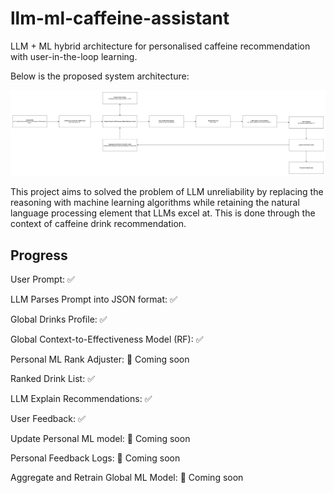 
# llm-ml-caffeine-assistant

LLM + ML hybrid architecture for personalised caffeine recommendation with user-in-the-loop learning.

  

Below is the proposed system architecture:

  

![System Diagram](assets/System-Diagram.jpg)

  

This project aims to solved the problem of LLM unreliability by replacing the reasoning with machine learning algorithms while retaining the natural language processing element that LLMs excel at. This is done through the context of caffeine drink recommendation.

## Progress

User Prompt: ✅

LLM Parses Prompt into JSON format: ✅

Global Drinks Profile: ✅

Global Context-to-Effectiveness Model (RF): ✅

Personal ML Rank Adjuster: 🚧 Coming soon

Ranked Drink List: ✅

LLM Explain Recommendations: ✅

User Feedback: ✅

Update Personal ML model: 🚧 Coming soon

Personal Feedback Logs: 🚧 Coming soon

Aggregate and Retrain Global ML Model: 🚧 Coming soon 

